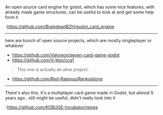 An open source card engine for godot, which has some nice features, with already made game structures, can be useful to look at and get some help form it

-https://github.com/BraindeadBZH/godot_card_engine

---
here are bunch of open source projects, which are moslty singleplayer or whatever

- https://github.com/Valyreon/seven-card-game-godot
- https://github.com/V-ktor/ccg1

> This one is actually an alive project:

- https://github.com/Red-Rapious/Rankulstone


---
There's also this, it's a multiplayer card game made in Godot, but almost 5 years ago.. still might be useful, didn't really look into it

-https://github.com/KOBUGE-Incubator/reines
